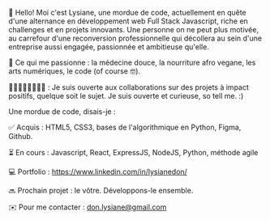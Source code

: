 👋 Hello! Moi c'est Lysiane, une mordue de code, actuellement en quête d'une alternance en développement web Full Stack Javascript, riche en challenges et en projets 
innovants. Une personne on ne peut plus motivée, au carrefour d'une reconversion professionnelle qui décollera au sein d'une entreprise aussi engagée, passionnée 
et ambitieuse qu'elle.

🌱 Ce qui me passionne : la médecine douce, la nourriture afro vegane, les arts numériques, le code (of course 🤓).

🙋🏾‍♀️🙋🏼‍♂️💁🏼 : Je suis ouverte aux collaborations sur des projets à impact positifs, quelque soit le sujet. Je suis ouverte et curieuse, so tell me. :)

Une mordue de code, disais-je :

✅ Acquis : HTML5, CSS3, bases de l'algorithmique en Python, Figma, Github.

⏳ En cours : Javascript, React, ExpressJS, NodeJS, Python, méthode agile 

💻 Portfolio : https://www.linkedin.com/in/lysianedon/

🔜 Prochain projet : le vôtre. Développons-le ensemble. 

✉️ Pour me contacter : don.lysiane@gmail.com
